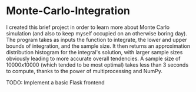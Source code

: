 # Monte-Carlo-Integration
I created this brief project in order to learn more about Monte Carlo simulation (and also to keep myself occupied on an otherwise boring day). The program takes as inputs the function to integrate, the lower and upper bounds of integration, and the sample size. It then returns an approximation distribution histogram for the integral's solution, with larger sample sizes obviously leading to more accurate overall tendencies. A sample size of 10000x10000 (which tended to be most optimal) takes less than 3 seconds to compute, thanks to the power of multiprocessing and NumPy.

TODO: Implement a basic Flask frontend
